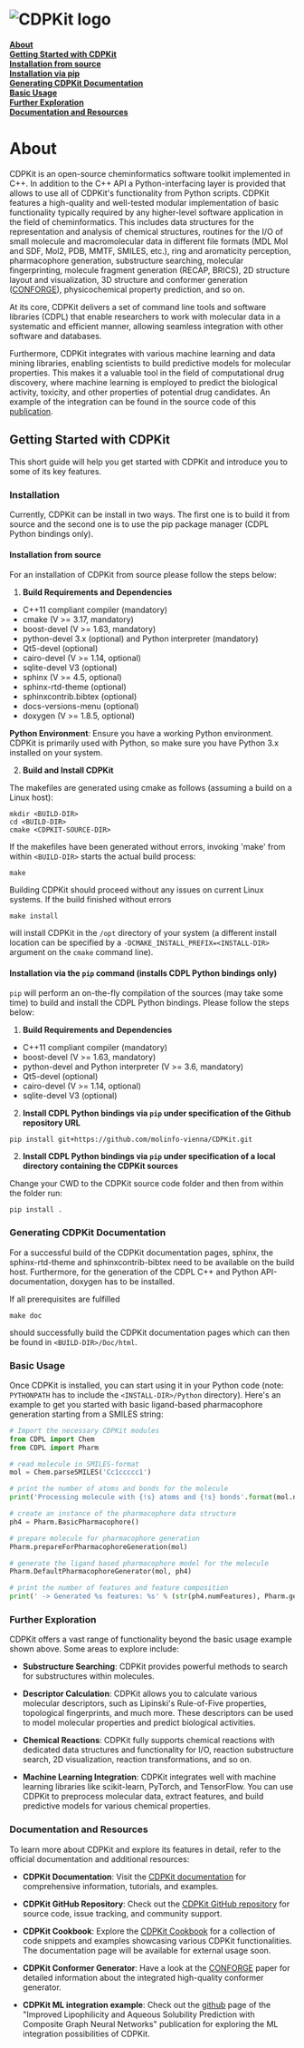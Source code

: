 # ![CDPKit logo](https://github.com/molinfo-vienna/CDPKit/blob/master/Doc/Graphics/Logo.svg)
**[About](#about)**<br>
**[Getting Started with CDPKit](#getting-started-with-cdpkit)**<br>
**[Installation from source](#installation)**<br>
**[Installation via pip](#installation-via-pip-python-bindings-only)**<br>
**[Generating CDPKit Documentation](#generating-cdpkit-documentation)**<br>
**[Basic Usage](#basic-usage)**<br>
**[Further Exploration](#further-exploration)**<br>
**[Documentation and Resources](#documentation-and-resources)**<br>

# About

CDPKit is an open-source cheminformatics software toolkit implemented in C++. In addition to the C++ API a Python-interfacing layer is provided that allows to use all of CDPKit's functionality
from Python scripts. CDPKit features a high-quality and well-tested modular implementation of basic functionality typically required by any higher-level software application in the field of cheminformatics. 
This includes data structures for the representation and analysis of chemical structures, routines for the I/O of small molecule and macromolecular data in different file formats (MDL Mol and SDF, Mol2, PDB, MMTF, SMILES, etc.), ring and aromaticity perception, pharmacophore generation, substructure searching, molecular fingerprinting, molecule fragment generation (RECAP, BRICS), 2D structure layout and visualization, 3D structure and conformer generation ([CONFORGE](https://pubs.acs.org/doi/10.1021/acs.jcim.3c00563)), physicochemical property prediction, and so on.

At its core, CDPKit delivers a set of command line tools and software libraries (CDPL) that enable researchers to work with molecular data in a systematic and efficient manner, allowing seamless integration with other software and databases.

Furthermore, CDPKit integrates with various machine learning and data mining libraries, enabling scientists to build predictive models for molecular 
properties. This makes it a valuable tool in the field of computational drug discovery, where machine learning is employed to predict the biological activity, toxicity, 
and other properties of potential drug candidates. An example of the integration can be found in the source code of this [publication](https://www.mdpi.com/1420-3049/26/20/6185).

## Getting Started with CDPKit

This short guide will help you get started with CDPKit and introduce you to some of its key features.

### Installation
Currently, CDPKit can be install in two ways. The first one is to build it from source and the second one is to use the pip package manager (CDPL Python bindings only).

#### Installation from source
For an installation of CDPKit from source please follow the steps below:

1. **Build Requirements and Dependencies**
- C++11 compliant compiler (mandatory)
- cmake (V >= 3.17, mandatory)
- boost-devel (V >= 1.63, mandatory)
- python-devel 3.x (optional) and Python interpreter (mandatory)
- Qt5-devel (optional)
- cairo-devel (V >= 1.14, optional)
- sqlite-devel V3 (optional)
- sphinx (V >= 4.5, optional)
- sphinx-rtd-theme (optional)
- sphinxcontrib.bibtex (optional)
- docs-versions-menu (optional)
- doxygen (V >= 1.8.5, optional)

**Python Environment**: Ensure you have a working Python environment. CDPKit is primarily used with Python, so make sure you have Python 3.x installed on your system.

2. **Build and Install CDPKit**

The makefiles are generated using cmake as follows (assuming a build on a Linux host):

```
mkdir <BUILD-DIR>
cd <BUILD-DIR>
cmake <CDPKIT-SOURCE-DIR>
```

If the makefiles have been generated without errors, invoking
'make' from within `<BUILD-DIR>` starts the actual build process: 

```
make
```

Building CDPKit should proceed without any issues on current Linux systems.
If the build finished without errors

```
make install
```

will install CDPKit in the `/opt` directory of your system (a different install
location can be specified by a `-DCMAKE_INSTALL_PREFIX=<INSTALL-DIR>` argument on the `cmake` command line).

#### Installation via the `pip` command (installs CDPL Python bindings only)
`pip` will perform an on-the-fly compilation of the sources (may take some time) to build
and install the CDPL Python bindings. Please follow the steps below:

1. **Build Requirements and Dependencies**
- C++11 compliant compiler (mandatory)
- boost-devel (V >= 1.63, mandatory)
- python-devel and Python interpreter (V >= 3.6, mandatory)
- Qt5-devel (optional)
- cairo-devel (V >= 1.14, optional)
- sqlite-devel V3 (optional)

2. **Install CDPL Python bindings via `pip` under specification of the Github repository URL**
```
pip install git+https://github.com/molinfo-vienna/CDPKit.git
```

2. **Install CDPL Python bindings via `pip` under specification of a local directory containing the CDPKit sources**

Change your CWD to the CDPKit source code folder and then from within the folder run:
```
pip install .
```

### Generating CDPKit Documentation

For a successful build of the CDPKit documentation pages, sphinx, the sphinx-rtd-theme and sphinxcontrib-bibtex
need to be available on the build host. Furthermore, for the generation of the CDPL C++ and Python API-documentation,
doxygen has to be installed.

If all prerequisites are fulfilled

```
make doc
```

should successfully build the CDPKit documentation pages which can then be found in `<BUILD-DIR>/Doc/html`.

### Basic Usage

Once CDPKit is installed, you can start using it in your Python code (note: `PYTHONPATH` has to include the `<INSTALL-DIR>/Python` directory).
Here's an example to get you started with basic ligand-based pharmacophore generation starting from a SMILES string:

```python
# Import the necessary CDPKit modules
from CDPL import Chem
from CDPL import Pharm

# read molecule in SMILES-format
mol = Chem.parseSMILES('Cc1ccccc1')

# print the number of atoms and bonds for the molecule
print('Processing molecule with {!s} atoms and {!s} bonds'.format(mol.numAtoms, mol.numBonds))

# create an instance of the pharmacophore data structure
ph4 = Pharm.BasicPharmacophore()

# prepare molecule for pharmacophore generation
Pharm.prepareForPharmacophoreGeneration(mol)

# generate the ligand based pharmacophore model for the molecule
Pharm.DefaultPharmacophoreGenerator(mol, ph4)

# print the number of features and feature composition
print(' -> Generated %s features: %s' % (str(ph4.numFeatures), Pharm.generateFeatureTypeHistogramString(ph4)))
```

### Further Exploration

CDPKit offers a vast range of functionality beyond the basic usage example shown above. Some areas to explore include:

- **Substructure Searching**: CDPKit provides powerful methods to search for substructures within molecules.

- **Descriptor Calculation**: CDPKit allows you to calculate various molecular descriptors, such as Lipinski's Rule-of-Five properties, topological fingerprints, and much more. These descriptors can be used to model molecular properties and predict biological activities.

- **Chemical Reactions**: CDPKit fully supports chemical reactions with dedicated data structures and functionality for I/O, reaction substructure search, 2D visualization, reaction transformations, and so on.

- **Machine Learning Integration**: CDPKit integrates well with machine learning libraries like scikit-learn, PyTorch, and TensorFlow. You can use CDPKit to preprocess molecular data, extract features, and build predictive models for various chemical properties.

### Documentation and Resources

To learn more about CDPKit and explore its features in detail, refer to the official documentation and additional resources:

- **CDPKit Documentation**: Visit the [CDPKit documentation](https://cdpkit.org) for comprehensive information, tutorials, and examples.

- **CDPKit GitHub Repository**: Check out the [CDPKit GitHub repository](https://github.com/molinfo-vienna/CDPKit) for source code, issue tracking, and community support.

- **CDPKit Cookbook**: Explore the [CDPKit Cookbook](https://cdpkit.org/master/cdpl_python_cookbook/index.html) for a collection of code snippets and examples showcasing various CDPKit functionalities. The documentation page will be available for external usage soon.

- **CDPKit Conformer Generator**: Have a look at the [CONFORGE](https://pubs.acs.org/doi/10.1021/acs.jcim.3c00563) paper for detailed information about the integrated high-quality conformer generator.

- **CDPKit ML integration example**: Check out the [github](https://github.com/spudlig/graph_networks) page of the "Improved Lipophilicity and Aqueous Solubility Prediction with Composite Graph Neural Networks" publication for exploring the ML integration possibilities of CDPKit.
